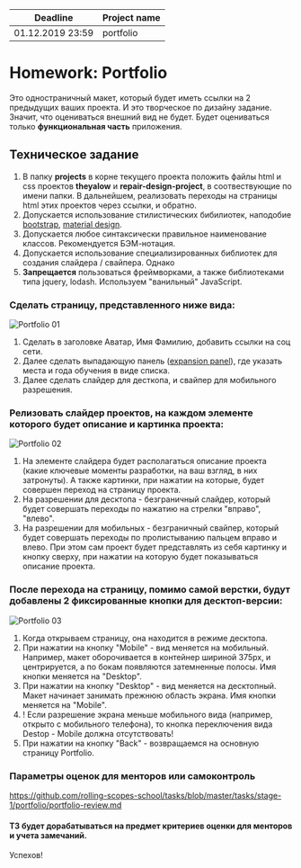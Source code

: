 | Deadline  | Project name |
|-----------|--------------|
| 01.12.2019 23:59 | portfolio |

# Homework: Portfolio

Это одностраничный макет, который будет иметь ссылки на 2 предыдущих ваших проекта. И это творческое по дизайну задание. Значит, что оцениваться внешний вид не будет. Будет оцениваться только **функциональная часть** приложения.

## Техническое задание

1. В папку **projects** в корне текущего проекта положить файлы html и css проектов **theyalow** и **repair-design-project**, в соотвествующие по имени папки. В дальнейшем, реализовать переходы на страницы html этих проектов через ссылки, и обратно.
2. Допускается использование стилистических бибилиотек, наподобие [bootstrap](https://getbootstrap.com/), [material design](https://material.io/).
3. Допускается любое синтаксически правильное наименование классов. Рекомендуется БЭМ-нотация.
4. Допускается использование специализированных библиотек для создания слайдера / свайпера. Однако
5. **Запрещается** пользоваться фреймворками, а также библиотеками типа jquery, lodash. Используем "ванильный" JavaScript.

### Сделать страницу, представленного ниже вида:

![Portfolio 01](https://github.com/rolling-scopes-school/tasks/blob/master/tasks/stage-1/portfolio/Portfolio01.png?raw=true "Portfolio 01")

1. Сделать в заголовке Аватар, Имя Фамилию, добавить ссылки на соц сети.
2. Далее сделать выпадающую панель ([expansion panel](https://material.io/archive/guidelines/components/expansion-panels.html)), где указать места и года обучения в виде списка.
3. Далее сделать слайдер для десткопа, и свайпер для мобильного разрешения.

### Релизовать слайдер проектов, на каждом элементе которого будет описание и картинка проекта:

![Portfolio 02](https://github.com/rolling-scopes-school/tasks/blob/master/tasks/stage-1/portfolio/Portfolio02.png?raw=true "Portfolio 02")

1. На элементе слайдера будет располагаться описание проекта (какие ключевые моменты разработки, на ваш взгляд, в них затронуты). А также картинки, при нажатии на которые, будет совершен переход на страницу проекта.
2. На разрешении для десктопа - безграничный слайдер, который будет совершать переходы по нажатию на стрелки "вправо", "влево". 
3. На разрешении для мобильных - безграничный свайпер, который будет совершать переходы по пролистыванию пальцем вправо и влево. При этом сам проект будет представлять из себя картинку и кнопку сверху, при нажатии на которую будет показываться описание проекта.

### После перехода на страницу, помимо самой верстки, будут добавлены 2 фиксированные кнопки для десктоп-версии:

![Portfolio 03](https://github.com/rolling-scopes-school/tasks/blob/master/tasks/stage-1/portfolio/Portfolio03.png?raw=true "Portfolio 02")

1. Когда открываем страницу, она находится в режиме десктопа.
2. При нажатии на кнопку "Mobile" - вид меняется на мобильный. Например, макет оборочивается в контейнер шириной 375px, и центрируется, а по бокам появляются затемненные полосы. Имя кнопки меняется на "Desktop".
3. При нажатии на кнопку "Desktop" - вид меняется на десктопный. Макет начинает занимать прежнюю область экрана. Имя кнопки меняется на "Mobile".
4. ! Если разрешение экрана меньше мобильного вида (например, открыто с мобильного телефона), то кнопка переключения вида Destop - Mobile должна отсутствовать!
5. При нажатии на кнопку "Back" - возвращаемся на основную страницу Portfolio.


### Параметры оценок для менторов или самоконтроль

https://github.com/rolling-scopes-school/tasks/blob/master/tasks/stage-1/portfolio/portfolio-review.md

#### ТЗ будет дорабатываться на предмет критериев оценки для менторов и учета замечаний.

Успехов!
